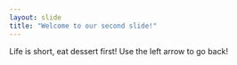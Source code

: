 ```yaml
---
layout: slide
title: "Welcome to our second slide!"
---
```

Life is short, eat dessert first!
Use the left arrow to go back!
